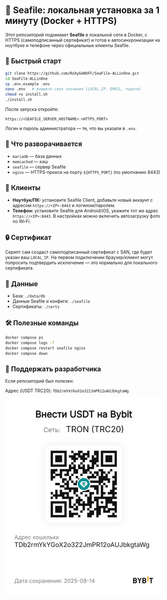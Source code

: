 # 🐳 Seafile: локальная установка за 1 минуту (Docker + HTTPS)

Этот репозиторий поднимает **Seafile** в локальной сети в Docker, с HTTPS (самоподписанный сертификат) и готов к автосинхронизации на ноутбуке и телефоне через официальные клиенты Seafile.

## 🚀 Быстрый старт
```bash
git clone https://github.com/RoXyGeNOFF/SeaFile-ALLinOne.git
cd SeaFile-ALLinOne
cp .env.example .env
nano .env   # впишите свои значения (LOCAL_IP, EMAIL, пароли)
chmod +x install.sh
./install.sh
```

После запуска откройте:
```
https://<SEAFILE_SERVER_HOSTNAME>:<HTTPS_PORT>
```
Логин и пароль администратора — те, что вы указали в `.env`.

## 🧩 Что разворачивается
- `mariadb` — база данных
- `memcached` — кэш
- `seafile` — сервер Seafile
- `nginx` — HTTPS-прокси на порту `${HTTPS_PORT}` (по умолчанию 8443)

## 📱 Клиенты
- **Ноутбук/ПК:** установите Seafile Client, добавьте новый аккаунт с адресом `https://<IP>:8443` и логином/паролем.
- **Телефон:** установите Seafile для Android/iOS, укажите тот же адрес `https://<IP>:8443`. В настройках можно включить автозагрузку фото по Wi‑Fi.

## 🔒 Сертификат
Скрипт сам создаст самоподписанный сертификат с SAN, где будет указан ваш `LOCAL_IP`. На первом подключении браузер/клиент могут попросить подтвердить исключение — это нормально для локального сертификата.

## 📂 Данные
- База: `./data/db`
- Данные Seafile и конфиги: `./seafile`
- Сертификаты: `./certs`

## 🛠️ Полезные команды
```bash
docker compose ps
docker compose logs -f
docker compose restart seafile nginx
docker compose down
```

## 💖 Поддержать разработчика
Если репозиторий был полезен:

Адрес (USDT TRC20): `TDb2rmYkYGoX2o322JmPR12oAUJbkgtaWg`

![Donate](donate_qr.jpeg)
